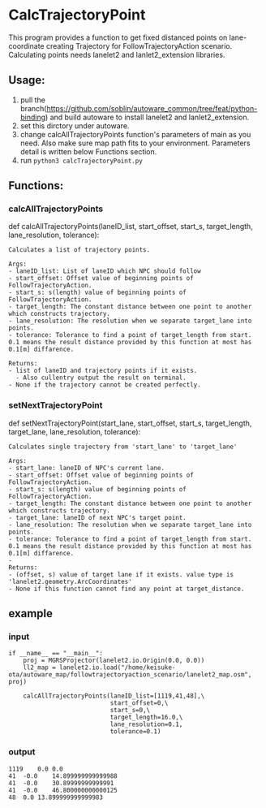 # CalcTrajectoryPoint 

This program provides a function to get fixed distanced points on lane-coordinate creating Trajectory for FollowTrajectoryAction scenario. Calculating points needs lanelet2 and lanlet2_extension libraries.

## Usage:
1. pull the branch(https://github.com/soblin/autoware_common/tree/feat/python-binding) and build autoware to install lanelet2 and lanlet2_extension.
2. set this dirctory under autoware.
3. change calcAllTrajectoryPoints function's parameters of main as you need. 
    Also make sure map path fits to your environment.
    Parameters detail is written below Functions section.
4. run `python3 calcTrajectoryPoint.py`

## Functions:

### calcAllTrajectoryPoints

def calcAllTrajectoryPoints(laneID_list, start_offset, start_s, target_length, lane_resolution, tolerance):
    
    Calculates a list of trajectory points.

    Args:
    - laneID_list: List of laneID which NPC should follow
    - start_offset: Offset value of beginning points of FollowTrajectoryAction.
    - start_s: s(length) value of beginning points of FollowTrajectoryAction.
    - target_length: The constant distance between one point to another which constructs trajectory.
    - lane_resolution: The resolution when we separate target_lane into points.
    - tolerance: Tolerance to find a point of target_length from start. 0.1 means the result distance provided by this function at most has 0.1[m] diffarence.

    Returns:
    - list of laneID and trajectory points if it exists.
      - Also cullentry output the result on terminal.
    - None if the trajectory cannot be created perfectly. 

### setNextTrajectoryPoint

def setNextTrajectoryPoint(start_lane, start_offset, start_s, target_length, target_lane, lane_resolution, tolerance):

    Calculates single trajectory from 'start_lane' to 'target_lane'

    Args:
    - start_lane: laneID of NPC's current lane.
    - start_offset: Offset value of beginning points of FollowTrajectoryAction.
    - start_s: s(length) value of beginning points of FollowTrajectoryAction.
    - target_length: The constant distance between one point to another which constructs trajectory.
    - target_lane: laneID of next NPC's target point.
    - lane_resolution: The resolution when we separate target_lane into points.
    - tolerance: Tolerance to find a point of target_length from start. 0.1 means the result distance provided by this function at most has 0.1[m] diffarence.
    - 
    Returns:
    - (offset, s) value of target lane if it exists. value type is 'lanelet2.geometry.ArcCoordinates'
    - None if this function cannot find any point at target_distance. 

## example

### input
```
if __name__ == "__main__":
    proj = MGRSProjector(lanelet2.io.Origin(0.0, 0.0))
    ll2_map = lanelet2.io.load("/home/keisuke-ota/autoware_map/followtrajectoryaction_scenario/lanelet2_map.osm", proj)

    calcAllTrajectoryPoints(laneID_list=[1119,41,48],\
                            start_offset=0,\
                            start_s=0,\
                            target_length=16.0,\
                            lane_resolution=0.1,
                            tolerance=0.1)
```

### output
```
1119	0.0	0.0
41	-0.0	14.899999999999988
41	-0.0	30.89999999999991
41	-0.0	46.800000000000125
48	0.0	13.899999999999983

```
